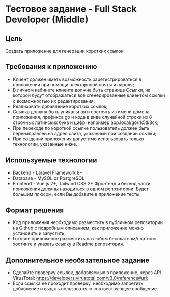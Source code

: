# Тестовое задание - Full Stack Developer (Middle)

## Цель
Создать приложение для генерации коротких ссылок.

## Требования к приложению
- Клиент должен иметь возможность зарегистрироваться в приложении при помощи электорнной почты и пароля;
- В личном кабинете клиента должна быть страница Ссылки, на которой будут отображаться все сгенерированные клиентом ссылки с возможностью их редактирования;
- Реализовать добавление коротких ссылок;
- Ссылка должна быть уникальная и состоять из имени домена приложения, префикса go и кода в виде случайной строки из 8 строчных латинских букв и цифр, например app.local/go/rk5tk3ck;
- При переходе по короткой ссылке пользователь должен быть перенаправлен на адрес сайта, указанный при создании ссылки;
- При создании приложения допустимо использовать только технологии, указанные ниже.

## Используемые технологии
- Backend - Laravel Framework 8+
- Database - MySQL or PostgreSQL
- Frontend - Vue.js 2+, Tailwind CSS 2+
Фронтенд и бекенд части приложения должны находиться в одном репозитории.
Будет большим плюсом, если Вы добавите в приложение тесты.

## Формат решения
- Код приложения необходимо разместить в публичном репозитории на Github с подробным описанием, как приложение можно установить и запустить;
- Готовое приложение разместить на любом бесплатном/платном хостинге и указать ссылку в Readme репозитория.

## Дополнительное необязательное задание
- Сделайте проверку ссылок, добавляемых в приложение, через API VirusTotal: https://developers.virustotal.com/v3.0/reference#url;
- Если ссылка не проходит проверку, необходимо запретить добавление и выдать пользователю соотвествующее сообщение.
